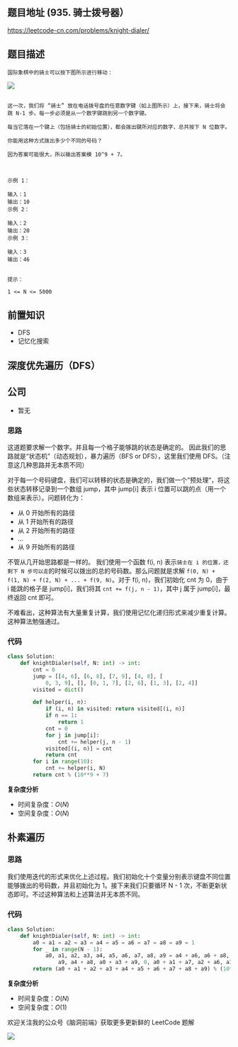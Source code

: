 
## 题目地址 (935. 骑士拨号器）
https://leetcode-cn.com/problems/knight-dialer/

## 题目描述
```
国际象棋中的骑士可以按下图所示进行移动：

```

![](https://tva1.sinaimg.cn/large/007S8ZIlly1ghlu303ibcj305305p744.jpg)

```          

这一次，我们将 “骑士” 放在电话拨号盘的任意数字键（如上图所示）上，接下来，骑士将会跳 N-1 步。每一步必须是从一个数字键跳到另一个数字键。

每当它落在一个键上（包括骑士的初始位置），都会拨出键所对应的数字，总共按下 N 位数字。

你能用这种方式拨出多少个不同的号码？

因为答案可能很大，所以输出答案模 10^9 + 7。

 

示例 1：

输入：1
输出：10
示例 2：

输入：2
输出：20
示例 3：

输入：3
输出：46
 

提示：

1 <= N <= 5000

```

## 前置知识

- DFS
- 记忆化搜索

## 深度优先遍历（DFS）

## 公司

- 暂无

### 思路

这道题要求解一个数字。并且每一个格子能够跳的状态是确定的。 因此我们的思路就是“状态机”（动态规划），暴力遍历（BFS or DFS），这里我们使用 DFS。（注意这几种思路并无本质不同）

对于每一个号码键盘，我们可以转移的状态是确定的，我们做一个”预处理“，将这些状态转移记录到一个数组 jump，其中 jump[i] 表示 i 位置可以跳的点（用一个数组来表示）。问题转化为：

- 从 0 开始所有的路径
- 从 1 开始所有的路径
- 从 2 开始所有的路径
- ...
- 从 9 开始所有的路径

不管从几开始思路都是一样的。 我们使用一个函数 f(i, n) 表示`骑士在 i 的位置，还剩下 N 步可以走`的时候可以拨出的总的号码数。那么问题就是求解 `f(0, N) + f(1, N) + f(2, N) + ... + f(9, N)`。对于 f(i, n)，我们初始化 cnt 为 0，由于 i 能跳的格子是 jump[i]，我们将其 `cnt += f(j, n - 1)`，其中 j 属于 jump[i]，最终返回 cnt 即可。

不难看出，这种算法有大量重复计算，我们使用记忆化递归形式来减少重复计算。 这种算法勉强通过。

### 代码

```python
class Solution:
    def knightDialer(self, N: int) -> int:
        cnt = 0
        jump = [[4, 6], [6, 8], [7, 9], [4, 8], [
            0, 3, 9], [], [0, 1, 7], [2, 6], [1, 3], [2, 4]]
        visited = dict()

        def helper(i, n):
            if (i, n) in visited: return visited[(i, n)]
            if n == 1:
                return 1
            cnt = 0
            for j in jump[i]:
                cnt += helper(j, n - 1)
            visited[(i, n)] = cnt
            return cnt
        for i in range(10):
            cnt += helper(i, N)
        return cnt % (10**9 + 7)
```

**复杂度分析**
- 时间复杂度：$O(N)$
- 空间复杂度：$O(N)$

## 朴素遍历

### 思路

我们使用迭代的形式来优化上述过程。我们初始化十个变量分别表示键盘不同位置能够拨出的号码数，并且初始化为 1。接下来我们只要循环 N - 1 次，不断更新状态即可。不过这种算法和上述算法并无本质不同。

### 代码

```python
class Solution:
    def knightDialer(self, N: int) -> int:
        a0 = a1 = a2 = a3 = a4 = a5 = a6 = a7 = a8 = a9 = 1
        for _ in range(N - 1):
            a0, a1, a2, a3, a4, a5, a6, a7, a8, a9 = a4 + a6, a6 + a8, a7 + \
                a9, a4 + a8, a0 + a3 + a9, 0, a0 + a1 + a7, a2 + a6, a1 + a3, a2 + a4
        return (a0 + a1 + a2 + a3 + a4 + a5 + a6 + a7 + a8 + a9) % (10**9 + 7)
```

**复杂度分析**
- 时间复杂度：$O(N)$
- 空间复杂度：$O(1)$

欢迎关注我的公众号《脑洞前端》获取更多更新鲜的 LeetCode 题解

![](https://tva1.sinaimg.cn/large/007S8ZIlly1ghlu32ei65j31bi0hcq5s.jpg)
